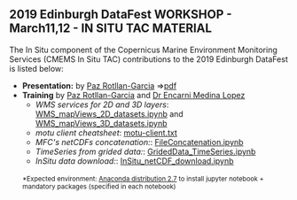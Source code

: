 ## 2019 Edinburgh DataFest WORKSHOP - March11,12 - IN SITU TAC MATERIAL

The In Situ component of the Copernicus Marine Environment Monitoring Services (CMEMS In Situ TAC) contributions to the 2019 Edinburgh DataFest is listed below:
<ul>
    <li><b>Presentation:</b> by <a href="http://www.marineinsitu.eu/partners/socib/" target="_blank">Paz Rotllan-Garcia</a> =><a href="cmems.pdf" target="_blank">pdf</a></li>
    <li><b>Training</b> by <a href="http://www.marineinsitu.eu/partners/socib/" target="_blank">Paz Rotllan-Garcia</a> and <a href="https://www.eng.ed.ac.uk/about/people/dr-encarnacion-medina-lopez" target="_blank">Dr Encarni Medina Lopez</a>
        <ul>
            <li><i>WMS services for 2D and 3D layers</i>: <a href="notebooks/1_WMS_mapViews_2D_datasets.ipynb" target="_blank">WMS_mapViews_2D_datasets.ipynb</a> and <a href="notebooks/2_WMS_mapViews_3D_datasets.ipynb" target="_blank">WMS_mapViews_3D_datasets.ipynb</a> </li>
            <li><i>motu client cheatsheet</i>: <a href="notebooks/3_motu-client.txt" target="_blank">motu-client.txt</a></li>
            <li><i>MFC's netCDFs concatenation:</i>: <a href="notebooks/4_FileConcatenation.ipynb" target="_blank">FileConcatenation.ipynb</a></li>
            <li><i>TimeSeries from grided data:</i>: <a href="notebooks/5_GridedData_TimeSeries.ipynb" target="_blank">GridedData_TimeSeries.ipynb</a></li>
            <li><i>InSitu data download:</i>: <a href="notebooks/6_InSitu_netCDF_download.ipynb" target="_blank">InSitu_netCDF_download.ipynb</a></li>
        </ul>
        <br>
        <small>*Expected environment: <a href="https://www.anaconda.com/distribution/" target="_blank">Anaconda distribution 2.7</a> to install jupyter notebook + mandatory packages (specified in each notebook)</small>
    </li>
</ul>